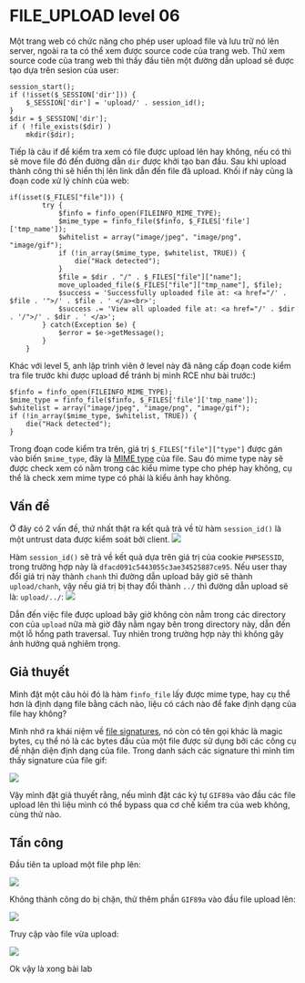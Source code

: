 # FILE_UPLOAD level 06

Một trang web có chức năng cho phép user upload file và lưu trữ nó lên server, ngoài ra ta có thể xem được source code của trang web. Thử xem source code của trang web thì thấy đầu tiên một đường dẫn upload sẽ được tạo dựa trên sesion của user:
```
session_start();
if (!isset($_SESSION['dir'])) {
    $_SESSION['dir'] = 'upload/' . session_id();
}
$dir = $_SESSION['dir'];
if ( !file_exists($dir) )
    mkdir($dir);
```

Tiếp là câu if để kiểm tra xem có file được upload lên hay không, nếu có thì sẽ move file đó đến đường dẫn `dir` được khởi tạo ban đầu. Sau khi upload thành công thì sẽ hiển thị lên link dẫn đến file đã upload. Khối if này cũng là đoạn code xử lý chính của web:

```
if(isset($_FILES["file"])) {
        try {
            $finfo = finfo_open(FILEINFO_MIME_TYPE);
            $mime_type = finfo_file($finfo, $_FILES['file']['tmp_name']);
            $whitelist = array("image/jpeg", "image/png", "image/gif");
            if (!in_array($mime_type, $whitelist, TRUE)) {
                die("Hack detected");
            }
            $file = $dir . "/" . $_FILES["file"]["name"];
            move_uploaded_file($_FILES["file"]["tmp_name"], $file);
            $success = 'Successfully uploaded file at: <a href="/' . $file . '">/' . $file . ' </a><br>';
            $success .= 'View all uploaded file at: <a href="/' . $dir . '/">/' . $dir . ' </a>';
        } catch(Exception $e) {
            $error = $e->getMessage();
        }
    }
```

Khác với level 5, anh lập trình viên ở level này đã nâng cấp đoạn code kiểm tra file trước khi được upload để tránh bị mình RCE như bài trước:)
```
$finfo = finfo_open(FILEINFO_MIME_TYPE);
$mime_type = finfo_file($finfo, $_FILES['file']['tmp_name']);
$whitelist = array("image/jpeg", "image/png", "image/gif");
if (!in_array($mime_type, $whitelist, TRUE)) {
    die("Hack detected");
}
```
Trong đoạn code kiểm tra trên, giá trị `$_FILES["file"]["type"]` được gán vào biến `$mime_type`, đây là [MIME type](https://developer.mozilla.org/en-US/docs/Web/HTTP/Basics_of_HTTP/MIME_types) của file. Sau đó mime type này sẽ được check xem có nằm trong các kiểu mime type cho phép hay không, cụ thể là check xem mime type có phải là kiểu ảnh hay không.

## Vấn đề

Ở đây có 2 vấn đề, thứ nhất thật ra kết quả trả về từ hàm `session_id()` là một untrust data được kiểm soát bởi client. 
![](https://i.imgur.com/CgHjF3L.png)

Hàm `session_id()` sẽ trả về kết quả dựa trên giá trị của cookie `PHPSESSID`, trong trường hợp này là `dfacd091c5443055c3ae34525887ce95`. Nếu user thay đổi giá trị này thành `chanh` thì đường dẫn upload bây giờ sẽ thành `upload/chanh`, vậy nếu giá trị bị thay đổi thành `../` thì đường dẫn upload sẽ là: `upload/../`:
![](https://i.imgur.com/1tFsCv1.png)

Dẫn đến việc file được upload bây giờ không còn nằm trong các directory con của `upload` nữa mà giờ đây nằm ngay bên trong directory này, dẫn đến một lỗ hổng path traversal. Tuy nhiên trong trường hợp này thì không gây ảnh hưởng quá nghiêm trọng.

## Giả thuyết

Mình đặt một câu hỏi đó là hàm `finfo_file` lấy được mime type, hay cụ thể hơn là định dạng file bằng cách nào, liệu có cách nào để fake định dạng của file hay không?

Mình nhớ ra khái niệm về [file signatures](https://en.wikipedia.org/wiki/List_of_file_signatures), nó còn có tên gọi khác là magic bytes, cụ thể nó là các bytes đầu của một file được sử dụng bởi các công cụ để nhận diện định dạng của file. Trong danh sách các signature thì mình tìm thấy signature của file gif:

![](https://i.imgur.com/QszeEqI.png)

Vậy mình đặt giả thuyết rằng, nếu mình đặt các ký tự `GIF89a` vào đầu các file upload lên thì liệu mình có thể bypass qua cơ chế kiểm tra của web không, cùng thử nào.

## Tấn công

Đầu tiên ta upload một file php lên:

![](https://i.imgur.com/dpz2lWD.png)

Không thành công do bị chặn, thử thêm phần `GIF89a` vào đầu file upload lên:

![](https://i.imgur.com/MakrJ7g.png)

Truy cập vào file vừa upload:

![](https://i.imgur.com/GngtZzw.png)

Ok vậy là xong bài lab
